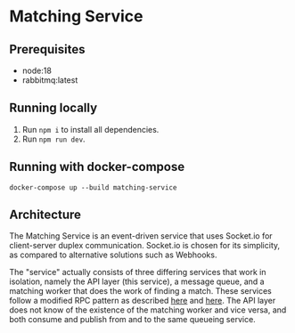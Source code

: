 # Matching Service

## Prerequisites

- node:18
- rabbitmq:latest

## Running locally

1. Run `npm i` to install all dependencies.
2. Run `npm run dev`.

## Running with docker-compose

`docker-compose up --build matching-service`

## Architecture

The Matching Service is an event-driven service that uses Socket.io for client-server duplex communication. Socket.io is chosen for its simplicity, as compared to alternative solutions such as Webhooks.

The "service" actually consists of three differing services that work in isolation, namely the API layer (this service), a message queue, and a matching worker that does the work of finding a match. These services follow a modified RPC pattern as described [here](https://www.rabbitmq.com/tutorials/tutorial-six-javascript.html) and [here](https://www.rabbitmq.com/direct-reply-to.html). The API layer does not know of the existence of the matching worker and vice versa, and both consume and publish from and to the same queueing service.
